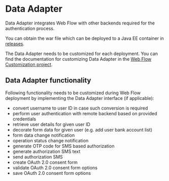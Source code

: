 # Data Adapter

Data Adapter integrates Web Flow with other backends required for the authentication process.

You can obtain the war file which can be deployed to a Java EE container in [releases](https://github.com/wultra/powerauth-webflow/releases).

The Data Adapter needs to be customized for each deployment. You can find the documentation for customizing Data Adapter in the [Web Flow Customization project](https://github.com/wultra/powerauth-webflow-customization/blob/develop/docs/Implementing-the-Data-Adapter-Interface.md).

## Data Adapter functionality

Following functionality needs to be customized during Web Flow deployment by implementing the Data Adapter interface (if applicable):

- convert username to user ID in case such conversion is required
- perform user authentication with remote backend based on provided credentials
- retrieve user details for given user ID
- decorate form data for given user (e.g. add user bank account list)
- form data change notification
- operation status change notification
- generate OTP code for SMS based authorization
- generate authorization SMS text
- send authorization SMS 
- create OAuth 2.0 consent form
- validate OAuth 2.0 consent form options
- save OAuth 2.0 consent form options

